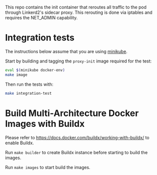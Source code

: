 This repo contains the init container that reroutes all traffic to the pod
through Linkerd2's sidecar proxy. This rerouting is done via iptables and
requires the NET_ADMIN capability.

# Integration tests

The instructions below assume that you are using
[minikube](https://github.com/kubernetes/minikube).

Start by building and tagging the `proxy-init` image required for the test:

```bash
eval $(minikube docker-env)
make image
```

Then run the tests with:

```bash
make integration-test
```

# Build Multi-Architecture Docker Images with Buildx

Please refer to https://docs.docker.com/buildx/working-with-buildx/ to enable Buildx.

Run `make builder` to create Buildx instance before starting to build the images.

Run `make images` to start build the images.
